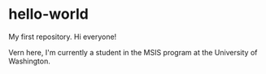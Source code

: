 # hello-world
My first repository. 
Hi everyone!

Vern here, I'm currently a student in the MSIS program at the University of Washington.
